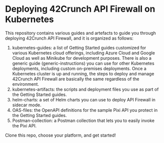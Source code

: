 # Deploying 42Crunch API Firewall on Kubernetes

This repository contains various guides and artefacts to guide you through deploying 42Crunch API Firewall, and it is organized as follows:

1. kubernetes-guides: a list of Getting Started guides customized for various Kubernetes cloud offerings, including Azure Cloud and Google Cloud as well as Minikube for development purposes. There is also a generic guide (generic-instructions) you can use for other Kubernetes deployments, including custom on-premises deployments. Once a Kubernetes cluster is up and running, the steps to deploy and manage 42Crunch API Firewall are basically the same regardless of the environment.
2. kubernetes-artifacts: the scripts and deployment files you use as part of the Getting Started guides.
3. helm-charts: a set of Helm charts you can use to deploy API Firewall in sidecar mode.
4. OAS-files: the OpenAPI definitions for the sample Pixi API you protect in the Getting Started guides.
5. Postman-collection: a Postman collection that lets you to easily invoke the Pixi API. 

Clone this repo, choose your platform, and get started!
